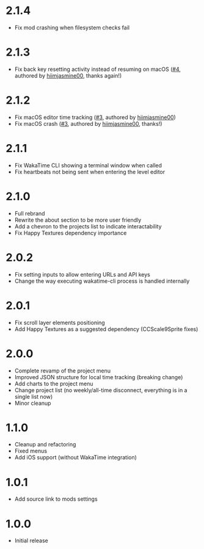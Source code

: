 # 2.1.4
- Fix mod crashing when filesystem checks fail

# 2.1.3
- Fix back key resetting activity instead of resuming on macOS ([#4](https://github.com/ggodpl/WakaTimeGD/pull/4), authored by [hiimjasmine00](https://github.com/hiimjasmine00), thanks again!)

# 2.1.2
- Fix macOS editor time tracking ([#3](https://github.com/ggodpl/WakaTimeGD/pull/3), authored by [hiimjasmine00](https://github.com/hiimjasmine00))
- Fix macOS crash ([#3](https://github.com/ggodpl/WakaTimeGD/pull/3), authored by [hiimjasmine00](https://github.com/hiimjasmine00), thanks!)

# 2.1.1
- Fix WakaTime CLI showing a terminal window when called
- Fix heartbeats not being sent when entering the level editor

# 2.1.0
- Full rebrand
- Rewrite the about section to be more user friendly 
- Add a chevron to the projects list to indicate interactability
- Fix Happy Textures dependency importance

# 2.0.2
- Fix setting inputs to allow entering URLs and API keys
- Change the way executing wakatime-cli process is handled internally

# 2.0.1
- Fix scroll layer elements positioning
- Add Happy Textures as a suggested dependency (CCScale9Sprite fixes)

# 2.0.0
- Complete revamp of the project menu
- Improved JSON structure for local time tracking (breaking change)
- Add charts to the project menu
- Change project list (no weekly/all-time disconnect, everything is in a single list now)
- Minor cleanup

# 1.1.0
- Cleanup and refactoring
- Fixed menus
- Add iOS support (without WakaTime integration)

# 1.0.1
- Add source link to mods settings

# 1.0.0
- Initial release